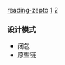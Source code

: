 
[reading-zepto](https://yeyuqiudeng.gitbooks.io/reading-zepto/content/)
[1](http://www.cnblogs.com/yexiaochai/p/3868133.html)
[2](http://www.cnblogs.com/sky000/archive/2013/03/29/2988952.html)

### 设计模式

+ 闭包
+ 原型链

